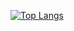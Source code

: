 
[![Top Langs](https://github-readme-stats.vercel.app/api/top-langs/?username=dave-augustine&layout=donut&theme=vision-friendly-dark&langs_count=10&hide=makefile)](https://github.com/dave-augustine/github-readme-stats)
